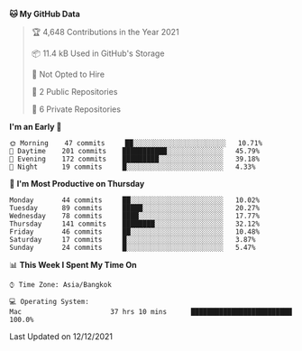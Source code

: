 <!--START_SECTION:waka-->
**🐱 My GitHub Data** 

> 🏆 4,648 Contributions in the Year 2021
 > 
> 📦 11.4 kB Used in GitHub's Storage 
 > 
> 🚫 Not Opted to Hire
 > 
> 📜 2 Public Repositories 
 > 
> 🔑 6 Private Repositories  
 > 
**I'm an Early 🐤** 

```text
🌞 Morning    47 commits     ██░░░░░░░░░░░░░░░░░░░░░░░   10.71% 
🌆 Daytime    201 commits    ███████████░░░░░░░░░░░░░░   45.79% 
🌃 Evening    172 commits    █████████░░░░░░░░░░░░░░░░   39.18% 
🌙 Night      19 commits     █░░░░░░░░░░░░░░░░░░░░░░░░   4.33%

```
📅 **I'm Most Productive on Thursday** 

```text
Monday       44 commits     ██░░░░░░░░░░░░░░░░░░░░░░░   10.02% 
Tuesday      89 commits     █████░░░░░░░░░░░░░░░░░░░░   20.27% 
Wednesday    78 commits     ████░░░░░░░░░░░░░░░░░░░░░   17.77% 
Thursday     141 commits    ████████░░░░░░░░░░░░░░░░░   32.12% 
Friday       46 commits     ██░░░░░░░░░░░░░░░░░░░░░░░   10.48% 
Saturday     17 commits     █░░░░░░░░░░░░░░░░░░░░░░░░   3.87% 
Sunday       24 commits     █░░░░░░░░░░░░░░░░░░░░░░░░   5.47%

```


📊 **This Week I Spent My Time On** 

```text
⌚︎ Time Zone: Asia/Bangkok

💻 Operating System: 
Mac                      37 hrs 10 mins      █████████████████████████   100.0%

```


 Last Updated on 12/12/2021
<!--END_SECTION:waka-->